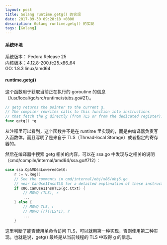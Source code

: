 ```yaml
---
layout: post
title: Golang runtime.getg() 的实现
date: 2017-09-30 09:28:18 +0800
description: Golang runtime.getg() 的实现
tags: [Golang]
---
```

 
#### 系统环境

系统版本： Fedora Release 25  
内核版本：4.12.8-200.fc25.x86\_64  
GO: 1.8.3 linux/amd64  

#### runtime.getg()
这个函数用于获取当前正在执行的 goroutine 的信息（/usr/local/go/src/runtime/stubs.go#21）。
```go
// getg returns the pointer to the current g.
// The compiler rewrites calls to this function into instructions
// that fetch the g directly (from TLS or from the dedicated register).
func getg() *g
```
从注释里可以看到，这个函数并不是在 runtime 里实现的，而是由编译器负责写入函数体。而且写明了是来自于 TLS（Thread-local Storage）或者指定的寄存器的。

然后在编译器中搜索 getg 相关的内容，可以在 ssa.go 中发现与之相关的说明（cmd/compile/internal/amd64/ssa.go#712）：
```go
case ssa.OpAMD64LoweredGetG:
	r := v.Reg()
	// See the comments in cmd/internal/obj/x86/obj6.go
	// near CanUse1InsnTLS for a detailed explanation of these instructions.
	if x86.CanUse1InsnTLS(gc.Ctxt) {
		// MOVQ (TLS), r
		...
	} else {
		// MOVQ TLS, r
		// MOVQ (r)(TLS*1), r
		...
	}
```
这里判断了能否使用单命令访问 TLS，可以就用第一种实现，否则使用第二种实现。也就是说，getg() 最终是从当前线程的 TLS 中取得 g 的信息。
